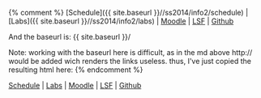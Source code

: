 {% comment %}
[Schedule]({{ site.baseurl }}//ss2014/info2/schedule) | [Labs]({{ site.baseurl }}//ss2014/info2/labs) |
[Moodle](https://moodle.htw-berlin.de/course/view.php?id=2785) | [LSF](https://lsf.htw-berlin.de/qisserver/rds?state=wsearchv&search=2&veranstaltung.veranstid=92253) |
[Github](https://github.com/htw-imi-info2)

And the baseurl is: {{ site.baseurl }}/

Note: working with the baseurl here is difficult, as in the md above http:// would be added wich renders the links useless.
thus, I've just copied the resulting html here:
{% endcomment %}

<p><a href="{{ site.baseurl }}/ss2014/info2/schedule">Schedule</a> | <a href="{{ site.baseurl }}/ss2014/info2/labs">Labs</a> |
<a href="https://moodle.htw-berlin.de/course/view.php?id=2785">Moodle</a> | <a href="https://lsf.htw-berlin.de/qisserver/rds?state=wsearchv&amp;search=2&amp;veranstaltung.veranstid=92253">LSF</a> |
<a href="https://github.com/htw-imi-info2">Github</a></p>


